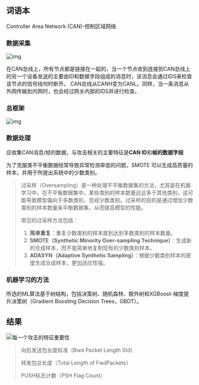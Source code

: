 



## 词语本

Controller Area Network (CAN)-控制区域网络



### 数据采集

![img](https://cdn.xljsci.com/literature/125380889/page2/fnparq.png)

在CAN总线上，所有节点都是链接在一起的，当一个节点收到连接到CAN总线上的另一个设备发送的主要由ID和数据字段组成的消息时，该消息会通过IDS来检查该节点的信号线何时断开。 CAN总线从CANH变为CANL。同样，当一条消息从外网传输到内网时，也会经过网关内部的IDS并进行检查。



### 总框架

![img](https://cdn.xljsci.com/literature/125380889/page2/5002mm.png)

### 数据处理

应收集CAN消息/帧的数据，与攻击相关的主要特征是**CAN ID**和**帧的数据字段**

为了克服类不平衡数据经常导致异常检测率低的问题，SMOTE 可以生成高质量的样本，并用于所提出系统中的少数类别。 





>  过采样（Oversampling）是一种处理不平衡数据集的方法，尤其是在机器学习中。在不平衡数据集中，某些类别的样本数量远远多于其他类别，这可能导致模型偏向于多数类别，忽视少数类别。过采样的目的是通过增加少数类别的样本数量来平衡数据集，从而提高模型的性能。
>
> 常见的过采样方法包括：
>
> 1. **简单重复**：重复少数类别的样本直到达到多数类别的样本数量。
> 2. **SMOTE（Synthetic Minority Over-sampling Technique）**：生成新的合成样本，而不是简单地复制现有的少数类别样本。
> 3. **ADASYN（Adaptive Synthetic Sampling）**：根据少数类别样本的密度生成合成样本，更加适应性强。



### 机器学习的方法

所选的ML算法基于树结构，包括决策树、随机森林、额外树和XGBoost-梯度提升决策树（Gradient Boosting Decision Trees，GBDT）。



## 结果



![每一个攻击的特征重要性](https://cdn.xljsci.com/literature/125380889/page6/m276p0.png)



> 向后发送包长度标准（Bwd Packet Length Std）
>
> 转发包总长度（Total Length of FwdPackets）
>
> PUSH标志计数（PSH Flag Count）
>
> 

